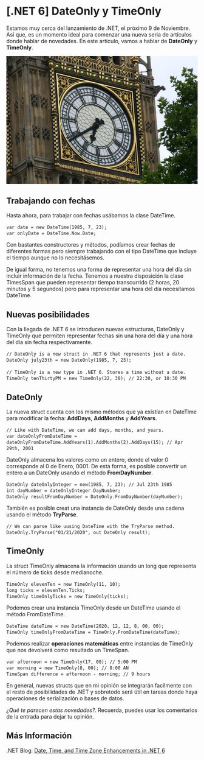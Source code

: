# [.NET 6] DateOnly y TimeOnly

Estamos muy cerca del lanzamiento de .NET, el próximo 9 de Noviembre. Así que, es un momento ideal para comenzar una nueva seria de artículos donde hablar de novedades.
En este artículo, vamos a hablar de **DateOnly** y **TimeOnly**.

![Clock](clock.jpg)

## Trabajando con fechas

Hasta ahora, para trabajar con fechas usábamos la clase DateTime. 

```
var date = new DateTime(1985, 7, 23);
var onlyDate = DateTime.Now.Date;
```
Con bastantes constructores y métodos, podíamos crear fechas de diferentes formas pero siempre trabajando con el tipo DateTime que incluye el tiempo aunque no lo necesitásemos.

De igual forma, no tenemos una forma de representar una hora del día sin incluir información de la fecha. Tenemos a nuestra disposición la clase TimesSpan que pueden representar tiempo transcurrido (2 horas, 20 minutos y 5 segundos) pero para representar una hora del día necesitamos DateTime.

## Nuevas posibilidades

Con la llegada de .NET 6 se introducen nuevas estructuras, DateOnly y TimeOnly que permiten representar fechas sin una hora del día y una hora del día sin fecha respectivamente.

```
// DateOnly is a new struct in .NET 6 that represents just a date.
DateOnly july23th = new DateOnly(1985, 7, 23);

// TimeOnly is a new type in .NET 6. Stores a time without a date.
TimeOnly tenThirtyPM = new TimeOnly(22, 30); // 22:30, or 10:30 PM
```     

## DateOnly

La nueva struct cuenta con los mismo métodos que ya existían en DateTime para modificar la fecha: **AddDays**, **AddMonths** y **AddYears**.

```
// Like with DateTime, we can add days, months, and years.
var dateOnlyFromDateTime = dateOnlyFromDateTime.AddYears(1).AddMonths(2).AddDays(15); // Apr 29th, 2001
```

DateOnly almacena los valores como un entero, donde el valor 0 corresponde al 0 de Enero, 0001. De esta forma, es posible convertir un entero a un DateOnly usando el método **FromDayNumber**.

```
DateOnly dateOnlyInteger = new(1985, 7, 23); // Jul 23th 1985
int dayNumber = dateOnlyInteger.DayNumber;
DateOnly resultFromDayNumber = DateOnly.FromDayNumber(dayNumber);
```
También es posible creat una instancia de DateOnly desde una cadena usando el método **TryParse**.

```
// We can parse like uusing DateTime with the TryParse method.
DateOnly.TryParse("01/21/2020", out DateOnly result);
```

## TimeOnly

La struct TimeOnly almacena la información usando un long que representa el número de ticks desde medianoche.

```
TimeOnly elevenTen = new TimeOnly(11, 10);
long ticks = elevenTen.Ticks;
TimeOnly timeOnlyTicks = new TimeOnly(ticks);
```

Podemos crear una instancia TimeOnly desde un DateTime usando el método FromDateTime.

```
DateTime dateTime = new DateTime(2020, 12, 12, 8, 00, 00);
TimeOnly timeOnlyFromDateTime = TimeOnly.FromDateTime(dateTime);
``` 

Podemos realizar **operaciones matemáticas** entre instancias de TimeOnly que nos devolverá como resultado un TimeSpan.

```
var afternoon = new TimeOnly(17, 00); // 5:00 PM
var morning = new TimeOnly(8, 00); // 8:00 AN
TimeSpan difference = afternoon - morning; // 9 hours
```

En general, nuevas structs que en mi opinión se integrarán facilmente con el resto de posibilidades de .NET y sobretodo será útil en tareas donde haya operaciones de serialización o bases de datos.

_¿Qué te parecen estas novedades?_. Recuerda, puedes usar los comentarios de la entrada para dejar tu opinión.

## Más Información

.NET Blog: [Date, Time, and Time Zone Enhancements in .NET 6](https://devblogs.microsoft.com/dotnet/date-time-and-time-zone-enhancements-in-net-6/)
